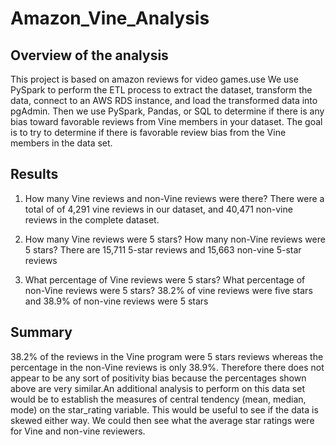 # Amazon_Vine_Analysis

## Overview of the analysis
This project is based on amazon reviews for video games.use We use PySpark to perform the ETL process to extract the dataset, transform the data, connect to an AWS RDS instance, and load the transformed data into pgAdmin. Then we use PySpark, Pandas, or SQL to determine if there is any bias toward favorable reviews from Vine members in your dataset. The goal is to try to determine if there is favorable review bias from the Vine members in the data set.

## Results
1) How many Vine reviews and non-Vine reviews were there?
There were a total of of 4,291 vine reviews in our dataset, and 40,471 non-vine reviews in the complete dataset.

2) How many Vine reviews were 5 stars? How many non-Vine reviews were 5 stars?
There are 15,711 5-star reviews and 15,663 non-vine 5-star reviews

3) What percentage of Vine reviews were 5 stars? What percentage of non-Vine reviews were 5 stars?
38.2% of vine reviews were five stars and 38.9% of non-vine reviews were 5 stars

## Summary
38.2% of the reviews in the Vine program were 5 stars reviews whereas the percentage in the non-Vine reviews is only 38.9%. Therefore there does not appear to be any sort of positivity bias because the percentages shown above are very similar.An additional analysis to perform on this data set would be to establish the measures of central tendency (mean, median, mode) on the star_rating variable. This would be useful to see if the data is skewed either way. We could then see what the average star ratings were for Vine and non-vine reviewers. 
